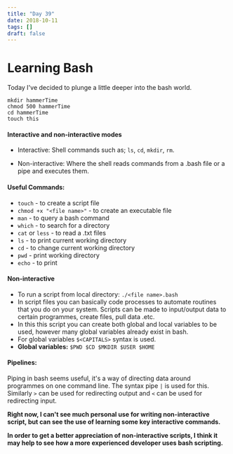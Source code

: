 ```yaml
---
title: "Day 39"
date: 2018-10-11
tags: []
draft: false
---
```


# Learning Bash

Today I've decided to plunge a little deeper into the bash world.

```
mkdir hammerTime
chmod 500 hammerTime
cd hammerTime
touch this
```

#### Interactive and non-interactive modes

- Interactive: Shell commands such as; `ls`, `cd`, `mkdir`, `rm`.

- Non-interactive: Where the shell reads commands from a .bash file or a pipe and executes them.

#### Useful Commands:

- `touch` - to create a script file
- `chmod +x "<file name>"` - to create an executable file
- `man` - to query a bash command
- `which` - to search for a directory
- `cat` or `less` - to read a .txt files
- `ls` - to print current working directory
- `cd` - to change current working directory
- `pwd` - print working directory
- `echo` - to print

#### Non-interactive

- To run a script from local directory: `./<file name>.bash`
- In script files you can basically code processes to automate routines that you do on your system. Scripts can be made to input/output data to certain programmes, create files, pull data .etc.
- In this this script you can create both global and local variables to be used, however many global variables already exist in bash.
- For global variables `$<CAPITALS>` syntax is used.
- **Global variables:** `$PWD $CD $MKDIR $USER $HOME`

#### Pipelines:
Piping in bash seems useful, it's a way of directing data around programmes on one command line. The syntax pipe `|` is used for this. Similarly `>` can be used for redirecting output and `<` can be used for redirecting input.

**Right now, I can't see much personal use for writing non-interactive script, but can see the use of learning some key interactive commands.**

**In order to get a better appreciation of non-interactive scripts, I think it may help to see how a more experienced developer uses bash scripting.**
